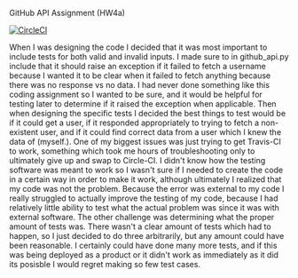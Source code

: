  GitHub API Assignment (HW4a)

[![CircleCI](https://dl.circleci.com/status-badge/img/circleci/JgyDVuYwFUxpx3L4qNCoR6/MzmXwHnPbxoCUJAnVVDTQ9/tree/HW04c_Mocking.svg?style=svg)](https://dl.circleci.com/status-badge/redirect/circleci/JgyDVuYwFUxpx3L4qNCoR6/MzmXwHnPbxoCUJAnVVDTQ9/tree/HW04c_Mocking)

When I was designing the code I decided that it was most important to include tests for both valid and invalid inputs.  I made sure to in github_api.py include that it should raise an exception if it failed to fetch a username because I wanted it to be clear when it failed to fetch anything because there was no response vs no data.  I had never done something like this coding assignment so I wanted to be sure, and it would be helpful for testing later to determine if it raised the exception when applicable.  Then when designing the specific tests I decided the best things to test would be if it could get a user, if it responded appropriately to trying to fetch a non-existent user, and if it could find correct data from a user which I knew the data of (myself.).  One of my biggest issues was just trying to get Travis-CI to work, something which took me hours of troubleshooting only to ultimately give up and swap to Circle-CI.  I didn't know how the testing software was meant to work so I wasn't sure if I needed to create the code in a certain way in order to make it work, although ultimately I realized that my code was not the problem.  Because the error was external to my code I really struggled to actually improve the testing of my code, because I had relatively little ability to test what the actual problem was since it was with external software.  The other challenge was determining what the proper amount of tests was.  There wasn't a clear amount of tests which had to happen, so I just decided to do three arbitrarily, but any amount could have been reasonable.  I certainly could have done many more tests, and if this was being deployed as a product or it didn't work as immediately as it did its posisble I would regret making so few test cases.
